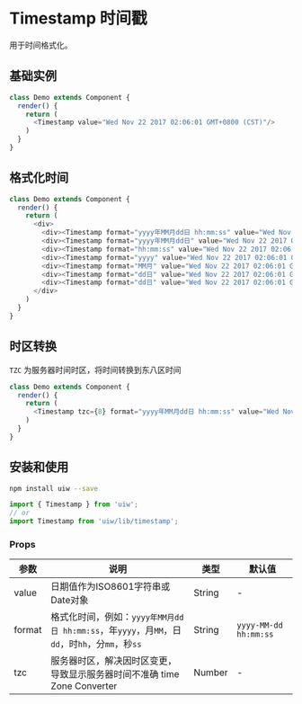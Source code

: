 Timestamp 时间戳
===

用于时间格式化。

## 基础实例

<!--DemoStart--> 
```js
class Demo extends Component {
  render() {
    return (
      <Timestamp value="Wed Nov 22 2017 02:06:01 GMT+0800 (CST)"/>
    )
  }
}
```
<!--End-->

## 格式化时间

<!--DemoStart--> 
```js
class Demo extends Component {
  render() {
    return (
      <div>
        <div><Timestamp format="yyyy年MM月dd日 hh:mm:ss" value="Wed Nov 22 2017 02:06:01 GMT+0800 (CST)"/></div>
        <div><Timestamp format="yyyy年MM月dd日" value="Wed Nov 22 2017 02:06:01 GMT+0800 (CST)"/></div>
        <div><Timestamp format="hh:mm:ss" value="Wed Nov 22 2017 02:06:01 GMT+0800 (CST)"/></div>
        <div><Timestamp format="yyyy" value="Wed Nov 22 2017 02:06:01 GMT+0800 (CST)"/></div>
        <div><Timestamp format="MM月" value="Wed Nov 22 2017 02:06:01 GMT+0800 (CST)"/></div>
        <div><Timestamp format="dd日" value="Wed Nov 22 2017 02:06:01 GMT+0800 (CST)"/></div>
        <div><Timestamp format="dd日" value="Wed Nov 22 2017 02:06:01 GMT+0800 (CST)"/></div>
      </div>
    )
  }
}
```
<!--End-->

## 时区转换

`TZC` 为服务器时间时区，将时间转换到东八区时间

<!--DemoStart--> 
```js
class Demo extends Component {
  render() {
    return (
      <Timestamp tzc={8} format="yyyy年MM月dd日 hh:mm:ss" value="Wed Nov 22 2017 02:06:01 GMT+0800 (CST)"/>
    )
  }
}
```
<!--End-->

## 安装和使用

```bash
npm install uiw --save
```

```js
import { Timestamp } from 'uiw';
// or
import Timestamp from 'uiw/lib/timestamp';
```

### Props

| 参数 | 说明 | 类型 | 默认值 |
|--------- |-------- |--------- |-------- |
| value | 日期值作为ISO8601字符串或Date对象 | String | - |
| format | 格式化时间，例如：`yyyy年MM月dd日 hh:mm:ss`，年`yyyy`，月`MM`，日`dd`，时`hh`，分`mm`，秒`ss` | String | `yyyy-MM-dd hh:mm:ss` |
| tzc | 服务器时区，解决因时区变更，导致显示服务器时间不准确 time Zone Converter | Number | - |
